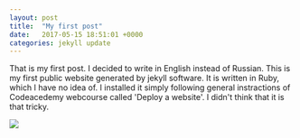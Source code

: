 ```yaml
---
layout: post
title:  "My first post"
date:   2017-05-15 18:51:01 +0000
categories: jekyll update
---
```

That is my first post. I decided to write in English instead of Russian. This is my first public website generated by jekyll software. It is written in Ruby, which I have no idea of. I installed it simply following general instractions of Codeacedemy webcourse called 'Deploy a website'. I didn't think that it is that tricky.

<img src="https://github.com/Valentinator/valentinator.github.io/tree/master/downloads/registrar.png">

